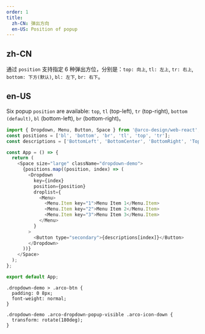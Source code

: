 ```yaml
---
order: 1
title:
  zh-CN: 弹出方向
  en-US: Position of popup
---
```


## zh-CN

通过 `position` 支持指定 6 种弹出方位，分别是：`top: 向上`, `tl: 左上`, `tr: 右上`, `bottom: 下方(默认)`, `bl: 左下`, `br: 右下`。

## en-US

Six popup `position` are available: `top`, `tl` (top-left), `tr` (top-right), `bottom (default)`, `bl` (bottom-left), `br` (bottom-right)。

```js
import { Dropdown, Menu, Button, Space } from '@arco-design/web-react';
const positions = ['bl', 'bottom', 'br', 'tl', 'top', 'tr'];
const descriptions = ['BottomLeft', 'BottomCenter', 'BottomRight', 'TopLeft', 'Top', 'TopRight'];

const App = () => {
  return (
    <Space size="large" className="dropdown-demo">
      {positions.map((position, index) => (
        <Dropdown
          key={index}
          position={position}
          droplist={
            <Menu>
              <Menu.Item key="1">Menu Item 1</Menu.Item>
              <Menu.Item key="2">Menu Item 2</Menu.Item>
              <Menu.Item key="3">Menu Item 3</Menu.Item>
            </Menu>
          }
        >
          <Button type="secondary">{descriptions[index]}</Button>
        </Dropdown>
      ))}
    </Space>
  );
};

export default App;
```

```css:silent
.dropdown-demo > .arco-btn {
  padding: 0 8px;
  font-weight: normal;
}

.dropdown-demo .arco-dropdown-popup-visible .arco-icon-down {
  transform: rotate(180deg);
}
```
